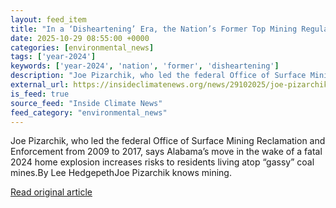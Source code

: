 ```yaml
---
layout: feed_item
title: "In a ‘Disheartening’ Era, the Nation’s Former Top Mining Regulator Speaks Out"
date: 2025-10-29 08:55:00 +0000
categories: [environmental_news]
tags: ['year-2024']
keywords: ['year-2024', 'nation', 'former', 'disheartening']
description: "Joe Pizarchik, who led the federal Office of Surface Mining Reclamation and Enforcement from 2009 to 2017, says Alabama’s move in the wake of a fatal 2024 ho..."
external_url: https://insideclimatenews.org/news/29102025/joe-pizarchik-alabama-mining-issues/
is_feed: true
source_feed: "Inside Climate News"
feed_category: "environmental_news"
---
```


Joe Pizarchik, who led the federal Office of Surface Mining Reclamation and Enforcement from 2009 to 2017, says Alabama’s move in the wake of a fatal 2024 home explosion increases risks to residents living atop “gassy” coal mines.By Lee HedgepethJoe Pizarchik knows mining.&nbsp;

[Read original article](https://insideclimatenews.org/news/29102025/joe-pizarchik-alabama-mining-issues/)
